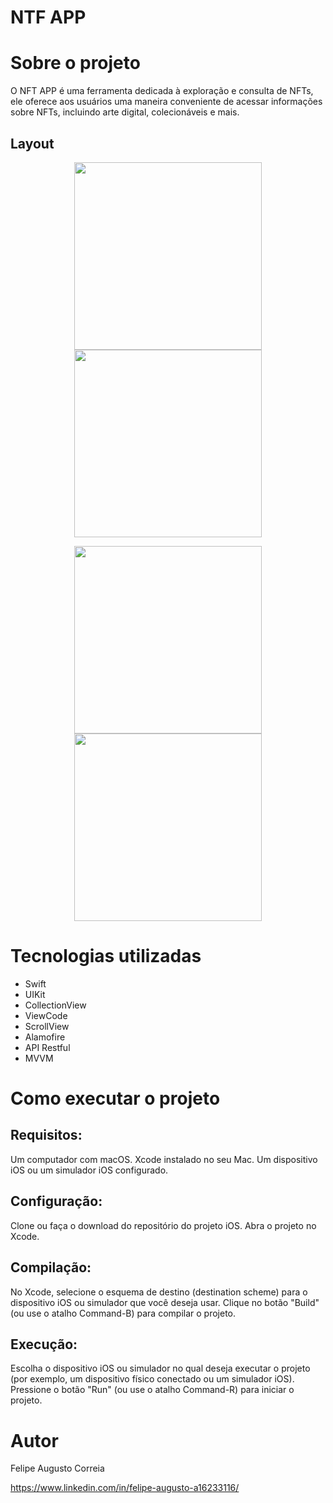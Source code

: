 # NTF APP

# Sobre o projeto

O NFT APP é uma ferramenta dedicada à exploração e consulta de NFTs, ele oferece aos usuários uma maneira conveniente de acessar informações sobre NFTs, incluindo arte digital, colecionáveis e mais.

## Layout
<p align="center">
  <img src="https://github.com/Augusto-Felipe/AppBackFront/assets/107811979/58f32e58-b48c-43d4-b5ff-89281e6dfe38" width="300" />
  <img src="https://github.com/Augusto-Felipe/AppBackFront/assets/107811979/8f7064c0-dc79-48a8-820b-b44ecacf86df" width="300" />
</p>

<p align="center">
  <img src="https://github.com/Augusto-Felipe/AppBackFront/assets/107811979/2c33cc84-44e2-4080-ac9c-46701076a650" width="300" />
  <img src="https://github.com/Augusto-Felipe/AppBackFront/assets/107811979/3ccd505d-a21a-4885-9d59-1f5df2233762" width="300" />
</p>

# Tecnologias utilizadas
- Swift
- UIKit
- CollectionView
- ViewCode
- ScrollView
- Alamofire
- API Restful
- MVVM

# Como executar o projeto
## Requisitos:

Um computador com macOS.
Xcode instalado no seu Mac.
Um dispositivo iOS ou um simulador iOS configurado.

## Configuração:
Clone ou faça o download do repositório do projeto iOS.
Abra o projeto no Xcode.

## Compilação:
No Xcode, selecione o esquema de destino (destination scheme) para o dispositivo iOS ou simulador que você deseja usar.
Clique no botão "Build" (ou use o atalho Command-B) para compilar o projeto.

## Execução:
Escolha o dispositivo iOS ou simulador no qual deseja executar o projeto (por exemplo, um dispositivo físico conectado ou um simulador iOS).
Pressione o botão "Run" (ou use o atalho Command-R) para iniciar o projeto.

# Autor

Felipe Augusto Correia

https://www.linkedin.com/in/felipe-augusto-a16233116/

